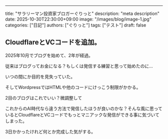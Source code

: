 ---
title: "サラリーマン投資家ブロガーぐりっと"
description: "meta description"
date: 2025-10-30T22:30:00+09:00
image: "/images/blog/image-1.jpg"
categories: ["日記"]
authors: ["ぐりっと"]
tags: ["テスト"]
draft: false


## CloudflareとVCコードを追加。



2025年10月でブログを始めて、2年が経過。

従来はブログってお金になる？もしくは発信する練習と思って始めたのに…

いつの間にか目的を見失っていた。

そしてWordpressではHTMLや他のコードにけっこう制限がかかる。



2目のブログはこれでいい？微調整して

これからのAI時代なら違う方法で発信したほうが良いのかな？そんな風に思っているとCloudflareとVCコードでもっとマニアックな発信ができる事に気づいてしまった。

3日かかったけれど何とか完成した気がする。